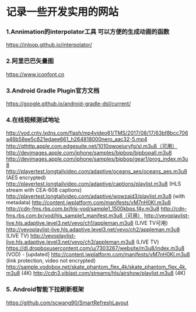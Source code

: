 # 记录一些开发实用的网站

### 1.Annimation的interpolator工具 可以方便的生成动画的函数
https://inloop.github.io/interpolator/

### 2.阿里巴巴矢量图
https://www.iconfont.cn

### 3.Android Gradle Plugin官方文档
https://google.github.io/android-gradle-dsl/current/

### 4.在线视频测试地址
http://vod.cntv.lxdns.com/flash/mp4video61/TMS/2017/08/17/63bf8bcc706a46b58ee5c821edaee661_h264818000nero_aac32-5.mp4
http://qthttp.apple.com.edgesuite.net/1010qwoeiuryfg/sl.m3u8（可用）
http://devimages.apple.com/iphone/samples/bipbop/bipbopall.m3u8
http://devimages.apple.com/iphone/samples/bipbop/gear1/prog_index.m3u8
http://playertest.longtailvideo.com/adaptive/oceans_aes/oceans_aes.m3u8 (AES encrypted)
http://playertest.longtailvideo.com/adaptive/captions/playlist.m3u8 (HLS stream with CEA-608 captions)
http://playertest.longtailvideo.com/adaptive/wowzaid3/playlist.m3u8 (with metadata)
http://content.jwplatform.com/manifests/vM7nH0Kl.m3u8
http://cdn-fms.rbs.com.br/hls-vod/sample1_1500kbps.f4v.m3u8
http://cdn-fms.rbs.com.br/vod/hls_sample1_manifest.m3u8（可用）
http://vevoplaylist-live.hls.adaptive.level3.net/vevo/ch1/appleman.m3u8 (LIVE TV可用)
http://vevoplaylist-live.hls.adaptive.level3.net/vevo/ch2/appleman.m3u8 (LIVE TV)
http://vevoplaylist-live.hls.adaptive.level3.net/vevo/ch3/appleman.m3u8 (LIVE TV)
https://dl.dropboxusercontent.com/u/7303267/website/m3u8/index.m3u8 (VOD) - [updated]
http://content.jwplatform.com/manifests/vM7nH0Kl.m3u8 (link protection, video not encrypted)
http://sample.vodobox.net/skate_phantom_flex_4k/skate_phantom_flex_4k.m3u8 (4K)
http://cdn3.viblast.com/streams/hls/airshow/playlist.m3u8 (4K)

### 5. Android智能下拉刷新框架
https://github.com/scwang90/SmartRefreshLayout
